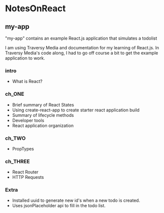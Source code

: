 # NotesOnReact
## my-app
"my-app" contains an example React.js application that simulates a todolist

I am using Traversy Media and documentation for my learning of React.js. In Traversy Media's code along, I had to go off course a bit to get the example application to work. 

### intro
- What is React?

### ch_ONE
- Brief summary of React States
- Using create-react-app to create starter react application build
- Summary of lifecycle methods
- Developer tools
- React application organization

### ch_TWO
- PropTypes

### ch_THREE
- React Router
- HTTP Requests

### Extra
- Installed uuid to generate new id's when a new todo is created. 
- Uses jsonPlaceholder api to fill in the todo list. 
